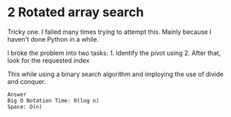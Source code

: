 # 2 Rotated array search

Tricky one. I failed many times trying to attempt this. Mainly because I haven't done Python in a while.

I broke the problem into two tasks:
    1. Identify the pivot using
    2. After that, look for the requested index

This while using a binary search algorithm and imploying the use of divide and conquer.

```text
Answer
Big O Notation Time: O(log n)
Space: O(n)
```
